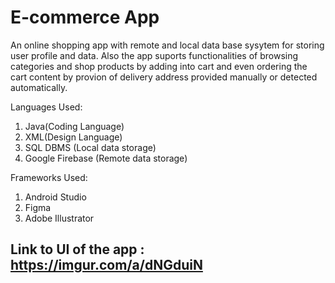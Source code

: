 # E-commerce App
An online shopping app with remote and local data base sysytem for storing user profile and data. Also the app suports functionalities of browsing categories and shop products by adding into cart and even ordering the cart content by provion of delivery address provided manually or detected automatically.

Languages Used:
1. Java(Coding Language)
2. XML(Design Language)
3. SQL DBMS (Local data storage)
4. Google Firebase (Remote data storage)

Frameworks Used:
1. Android Studio
2. Figma
3. Adobe Illustrator 

## Link to UI of the app : https://imgur.com/a/dNGduiN
